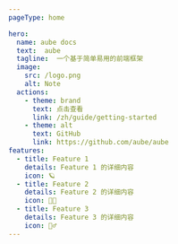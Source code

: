 ```yaml
---
pageType: home

hero:
  name: aube docs
  text:  aube
  tagline:  一个基于简单易用的前端框架
  image:
    src: /logo.png
    alt: Note
  actions:
    - theme: brand
      text: 点击查看
      link: /zh/guide/getting-started
    - theme: alt
      text: GitHub
      link: https://github.com/aube/aube
features:
  - title: Feature 1
    details: Feature 1 的详细内容
    icon: 🪐
  - title: Feature 2
    details: Feature 2 的详细内容
    icon: 🧑🏻
  - title: Feature 3
    details: Feature 3 的详细内容
    icon: 🏃‍♂️
---
```

